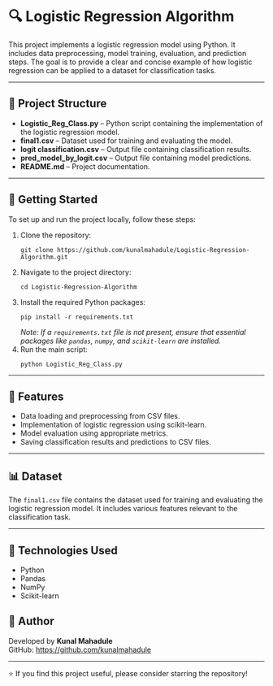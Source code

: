<!DOCTYPE html>
<html lang="en">
<head>
  <meta charset="UTF-8">
  
</head>
<body>

  <h1>🔍 Logistic Regression Algorithm</h1>

  <p>
    This project implements a logistic regression model using Python. It includes data preprocessing, model training, evaluation, and prediction steps. The goal is to provide a clear and concise example of how logistic regression can be applied to a dataset for classification tasks.
  </p>

  <hr>

  <h2>📁 Project Structure</h2>
  <ul>
    <li><strong>Logistic_Reg_Class.py</strong> – Python script containing the implementation of the logistic regression model.</li>
    <li><strong>final1.csv</strong> – Dataset used for training and evaluating the model.</li>
    <li><strong>logit classification.csv</strong> – Output file containing classification results.</li>
    <li><strong>pred_model_by_logit.csv</strong> – Output file containing model predictions.</li>
    <li><strong>README.md</strong> – Project documentation.</li>
  </ul>

  <hr>

  <h2>🚀 Getting Started</h2>
  <p>To set up and run the project locally, follow these steps:</p>
  <ol>
    <li>Clone the repository:
      <pre><code>git clone https://github.com/kunalmahadule/Logistic-Regression-Algorithm.git</code></pre>
    </li>
    <li>Navigate to the project directory:
      <pre><code>cd Logistic-Regression-Algorithm</code></pre>
    </li>
    <li>Install the required Python packages:
      <pre><code>pip install -r requirements.txt</code></pre>
      <em>Note: If a <code>requirements.txt</code> file is not present, ensure that essential packages like <code>pandas</code>, <code>numpy</code>, and <code>scikit-learn</code> are installed.</em>
    </li>
    <li>Run the main script:
      <pre><code>python Logistic_Reg_Class.py</code></pre>
    </li>
  </ol>

  <hr>

  <h2>🧠 Features</h2>
  <ul>
    <li>Data loading and preprocessing from CSV files.</li>
    <li>Implementation of logistic regression using scikit-learn.</li>
    <li>Model evaluation using appropriate metrics.</li>
    <li>Saving classification results and predictions to CSV files.</li>
  </ul>

  <hr>

  <h2>📊 Dataset</h2>
  <p>
    The <code>final1.csv</code> file contains the dataset used for training and evaluating the logistic regression model. It includes various features relevant to the classification task.
  </p>

  <hr>

  <h2>🔧 Technologies Used</h2>
  <ul>
    <li>Python</li>
    <li>Pandas</li>
    <li>NumPy</li>
    <li>Scikit-learn</li>
  </ul>



  <h2>👤 Author</h2>
  <p>
    Developed by <strong>Kunal Mahadule</strong><br>
    GitHub: <a href="https://github.com/kunalmahadule" target="_blank">https://github.com/kunalmahadule</a>
  </p>

  <hr>

  <p>⭐ If you find this project useful, please consider starring the repository!</p>

</body>
</html>
